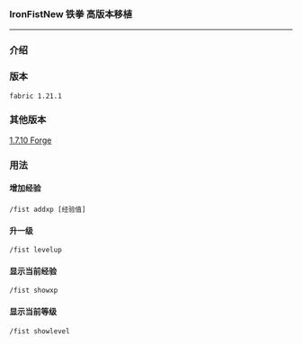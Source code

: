 ### IronFistNew 铁拳 高版本移植

---
### 介绍
    
### 版本
    fabric 1.21.1
### 其他版本
[1.7.10 Forge](https://github.com/Mrkwtkr/IronFist)   


### 用法
#### 增加经验
    /fist addxp [经验值]
#### 升一级
    /fist levelup
#### 显示当前经验
    /fist showxp
#### 显示当前等级
    /fist showlevel
